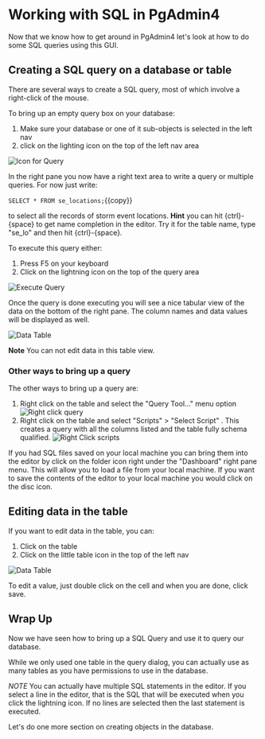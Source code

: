# Working with SQL in PgAdmin4

Now that we know how to get around in PgAdmin4 let's look at how to do some SQL queries using this GUI.

## Creating a SQL query on a database or table

There are several ways to create a SQL query, most of which involve a right-click of the mouse. 

To bring up an empty query box on your database:
1. Make sure your database or one of it sub-objects is selected in the left nav
2. click on the lighting icon on the top of the left nav area

![Icon for Query](basicpgadmin/assets/03-lightning.png)

In the right pane you now have a right text area to write a query or multiple queries. For now just write:

```SELECT * FROM se_locations;```{{copy}}

to select all the records of storm event locations. **Hint** you can hit {ctrl}-{space} to get name completion in the editor. 
Try it for the table name, type "se_lo" and then hit {ctrl}-{space}. 

To execute this query either:
1. Press F5 on your keyboard 
1. Click on the lightning icon on the top of the query area

![Execute Query](basicpgadmin/assets/03-execute-query.png)

Once the query is done executing you will see a nice tabular view of the data on the bottom of the right pane. The column names and data values will be displayed as well. 

![Data Table](basicpgadmin/assets/03-data-table.png)

**Note** You can not edit data in this table view.

### Other ways to bring up a query

The other ways to bring up a query are:
1. Right click on the table and select the "Query Tool..." menu option ![Right click query](basicpgadmin/assets/03-right-query.png)
1. Right click on the table and select  "Scripts" > "Select Script" . This creates a query with all the columns listed and 
the table fully schema qualified. 
![Right Click scripts](basicpgadmin/assets/03-right-script.png)

If you had SQL files saved on your local machine you can bring them into the editor by click on the folder icon right under 
the "Dashboard" right pane menu. This will allow you to load a file from your local machine. If you want to save the contents of the editor to your local machine you would click on the disc icon.

## Editing data in the table
If you want to edit data in the table, you can: 
1. Click on the table
1. Click on the little table icon in the top of the left nav

![Data Table](basicpgadmin/assets/03-edit-table.png)

To edit a value, just double click on the cell and when you are done, click save. 

## Wrap Up

Now we have seen how to bring up a SQL Query and use it to query our database. 

While we only used one table in the query dialog, you can actually use as many tables as you have permissions to use in 
the database.

*NOTE* You can actually have multiple SQL statements in the editor. If you select a line in the editor, that is the SQL 
that will be executed when you click the lightning icon. If no lines are selected then the last statement is executed. 

Let's do one more section on creating objects in the database.
